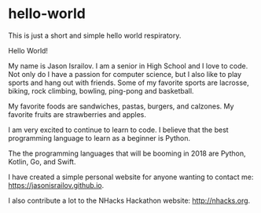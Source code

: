 # hello-world
This is just a short and simple hello world respiratory.

Hello World!

My name is Jason Israilov. I am a senior in High School and I love to code. 
Not only do I have a passion for computer science, but I also like to play sports and hang out with friends.
Some of my favorite sports are lacrosse, biking, rock climbing, bowling, ping-pong and basketball.

My favorite foods are sandwiches, pastas, burgers, and calzones. 
My favorite fruits are strawberries and apples.

I am very excited to continue to learn to code. I believe that the best programming language to learn as a beginner is Python.

The the programming languages that will be booming in 2018 are Python, Kotlin, Go, and Swift.

I have created a simple personal website for anyone wanting to contact me: https://jasonisrailov.github.io.

I also contribute a lot to the NHacks Hackathon website: http://nhacks.org.
